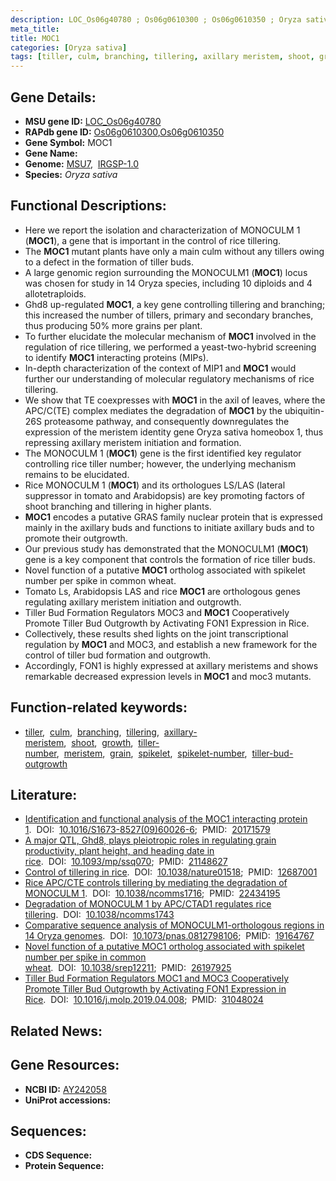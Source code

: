 ```yaml
---
description: LOC_Os06g40780 ; Os06g0610300 ; Os06g0610350 ; Oryza sativa
meta_title:
title: MOC1
categories: [Oryza sativa]
tags: [tiller, culm, branching, tillering, axillary meristem, shoot, growth, tiller number, meristem, grain, spikelet, spikelet number, tiller bud outgrowth]
---
```


## Gene Details:
- **MSU gene ID:** [LOC_Os06g40780](http://rice.uga.edu/cgi-bin/ORF_infopage.cgi?orf=LOC_Os06g40780)  
- **RAPdb gene ID:** [Os06g0610300](https://rapdb.dna.affrc.go.jp/locus/?name=Os06g0610300),[Os06g0610350](https://rapdb.dna.affrc.go.jp/locus/?name=Os06g0610350)  
- **Gene Symbol:** MOC1
- **Gene Name:**
- **Genome:**  [MSU7](http://rice.uga.edu/),&nbsp;&nbsp;[IRGSP-1.0](https://rapdb.dna.affrc.go.jp/download/irgsp1.html)
- **Species:** *Oryza sativa*

## Functional Descriptions:
   - Here we report the isolation and characterization of MONOCULM 1 (**MOC1**), a gene that is important in the control of rice tillering.
   - The **MOC1** mutant plants have only a main culm without any tillers owing to a defect in the formation of tiller buds.
   - A large genomic region surrounding the MONOCULM1 (**MOC1**) locus was chosen for study in 14 Oryza species, including 10 diploids and 4 allotetraploids.
   - Ghd8 up-regulated **MOC1**, a key gene controlling tillering and branching; this increased the number of tillers, primary and secondary branches, thus producing 50% more grains per plant.
   - To further elucidate the molecular mechanism of **MOC1** involved in the regulation of rice tillering, we performed a yeast-two-hybrid screening to identify **MOC1** interacting proteins (MIPs).
   - In-depth characterization of the context of MIP1 and **MOC1** would further our understanding of molecular regulatory mechanisms of rice tillering.
   - We show that TE coexpresses with **MOC1** in the axil of leaves, where the APC/C(TE) complex mediates the degradation of **MOC1** by the ubiquitin-26S proteasome pathway, and consequently downregulates the expression of the meristem identity gene Oryza sativa homeobox 1, thus repressing axillary meristem initiation and formation.
   - The MONOCULM 1 (**MOC1**) gene is the first identified key regulator controlling rice tiller number; however, the underlying mechanism remains to be elucidated.
   - Rice MONOCULM 1 (**MOC1**) and its orthologues LS/LAS (lateral suppressor in tomato and Arabidopsis) are key promoting factors of shoot branching and tillering in higher plants.
   - **MOC1** encodes a putative GRAS family nuclear protein that is expressed mainly in the axillary buds and functions to initiate axillary buds and to promote their outgrowth.
   - Our previous study has demonstrated that the MONOCULM1 (**MOC1**) gene is a key component that controls the formation of rice tiller buds.
   - Novel function of a putative **MOC1** ortholog associated with spikelet number per spike in common wheat.
   - Tomato Ls, Arabidopsis LAS and rice **MOC1** are orthologous genes regulating axillary meristem initiation and outgrowth.
   - Tiller Bud Formation Regulators MOC3 and **MOC1** Cooperatively Promote Tiller Bud Outgrowth by Activating FON1 Expression in Rice.
   - Collectively, these results shed lights on the joint transcriptional regulation by **MOC1** and MOC3, and establish a new framework for the control of tiller bud formation and outgrowth.
   - Accordingly, FON1 is highly expressed at axillary meristems and shows remarkable decreased expression levels in **MOC1** and moc3 mutants.

## Function-related keywords:
   - [tiller](/tags/tiller/),&nbsp;&nbsp;[culm](/tags/culm/),&nbsp;&nbsp;[branching](/tags/branching/),&nbsp;&nbsp;[tillering](/tags/tillering/),&nbsp;&nbsp;[axillary-meristem](/tags/axillary-meristem/),&nbsp;&nbsp;[shoot](/tags/shoot/),&nbsp;&nbsp;[growth](/tags/growth/),&nbsp;&nbsp;[tiller-number](/tags/tiller-number/),&nbsp;&nbsp;[meristem](/tags/meristem/),&nbsp;&nbsp;[grain](/tags/grain/),&nbsp;&nbsp;[spikelet](/tags/spikelet/),&nbsp;&nbsp;[spikelet-number](/tags/spikelet-number/),&nbsp;&nbsp;[tiller-bud-outgrowth](/tags/tiller-bud-outgrowth/)

## Literature:
   - [Identification and functional analysis of the MOC1 interacting protein 1](https://www.doi.org/10.1016/S1673-8527(09)60026-6).&nbsp;&nbsp;DOI:&nbsp;&nbsp;[10.1016/S1673-8527(09)60026-6](https://www.doi.org/10.1016/S1673-8527(09)60026-6);&nbsp;&nbsp;PMID:&nbsp;&nbsp;[20171579](https://pubmed.ncbi.nlm.nih.gov/20171579/)
   - [A major QTL, Ghd8, plays pleiotropic roles in regulating grain productivity, plant height, and heading date in rice](https://www.doi.org/10.1093/mp/ssq070).&nbsp;&nbsp;DOI:&nbsp;&nbsp;[10.1093/mp/ssq070](https://www.doi.org/10.1093/mp/ssq070);&nbsp;&nbsp;PMID:&nbsp;&nbsp;[21148627](https://pubmed.ncbi.nlm.nih.gov/21148627/)
   - [Control of tillering in rice](https://www.doi.org/10.1038/nature01518).&nbsp;&nbsp;DOI:&nbsp;&nbsp;[10.1038/nature01518](https://www.doi.org/10.1038/nature01518);&nbsp;&nbsp;PMID:&nbsp;&nbsp;[12687001](https://pubmed.ncbi.nlm.nih.gov/12687001/)
   - [Rice APC/CTE controls tillering by mediating the degradation of MONOCULM 1](https://www.doi.org/10.1038/ncomms1716).&nbsp;&nbsp;DOI:&nbsp;&nbsp;[10.1038/ncomms1716](https://www.doi.org/10.1038/ncomms1716);&nbsp;&nbsp;PMID:&nbsp;&nbsp;[22434195](https://pubmed.ncbi.nlm.nih.gov/22434195/)
   - [Degradation of MONOCULM 1 by APC/CTAD1 regulates rice tillering](https://www.doi.org/10.1038/ncomms1743).&nbsp;&nbsp;DOI:&nbsp;&nbsp;[10.1038/ncomms1743](https://www.doi.org/10.1038/ncomms1743)
   - [Comparative sequence analysis of MONOCULM1-orthologous regions in 14 Oryza genomes](https://www.doi.org/10.1073/pnas.0812798106).&nbsp;&nbsp;DOI:&nbsp;&nbsp;[10.1073/pnas.0812798106](https://www.doi.org/10.1073/pnas.0812798106);&nbsp;&nbsp;PMID:&nbsp;&nbsp;[19164767](https://pubmed.ncbi.nlm.nih.gov/19164767/)
   - [Novel function of a putative MOC1 ortholog associated with spikelet number per spike in common wheat](https://www.doi.org/10.1038/srep12211).&nbsp;&nbsp;DOI:&nbsp;&nbsp;[10.1038/srep12211](https://www.doi.org/10.1038/srep12211);&nbsp;&nbsp;PMID:&nbsp;&nbsp;[26197925](https://pubmed.ncbi.nlm.nih.gov/26197925/)
   - [Tiller Bud Formation Regulators MOC1 and MOC3 Cooperatively Promote Tiller Bud Outgrowth by Activating FON1 Expression in Rice](https://www.doi.org/10.1016/j.molp.2019.04.008).&nbsp;&nbsp;DOI:&nbsp;&nbsp;[10.1016/j.molp.2019.04.008](https://www.doi.org/10.1016/j.molp.2019.04.008);&nbsp;&nbsp;PMID:&nbsp;&nbsp;[31048024](https://pubmed.ncbi.nlm.nih.gov/31048024/)

## Related News:

## Gene Resources:
- **NCBI ID:**  [AY242058](http://www.ncbi.nlm.nih.gov/nuccore/AY242058)
- **UniProt accessions:** [](https://www.uniprot.org/uniprotkb//entry)

## Sequences:
- **CDS Sequence:**
- **Protein Sequence:**
